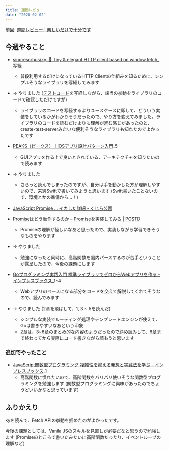 ```yaml
---
title: 週間レビュー
date: "2020-02-02"
---
```


前回: [週間レビュー | 楽しいだけで十分です](https://yinm.info/20200126/)

## 今週やること
- [sindresorhus/ky: 🌳 Tiny & elegant HTTP client based on window.fetch](https://github.com/sindresorhus/ky)_写経
  - 普段利用するだけになっているHTTP Clientの仕組みを知るために、シンプルそうなライブラリを写経してみます
- -> やりました ([テストコード](https://github.com/sindresorhus/ky/blob/7c1d37146197508a11e4dcff432682f199e38cc7/test/main.js)を写経しながら、該当の挙動をライブラリのコードで確認しただけですが)
  - ライブラリのコードを写経するよりユースケースに即して、どういう実装をしているかがわかりそうだったので、やり方を変えてみました。ライブラリのコードを読むだけよりも理解が進む感じがあったのと、create-test-serverみたいな便利そうなライブラリも知れたのでよかったです

- [PEAKS（ピークス）｜iOSアプリ設計パターン入門](https://peaks.cc/books/iOS_architecture)_5
  - GUIアプリを作る上で良いとされている、アーキテクチャを知りたいので読みます
- -> やりました
  - さらっと読んでしまったのですが、自分は手を動かした方が理解しやすいので、来週Swiftで書いてみようと思います (Swift書いたことないので、環境とかの準備から...！)

- [JavaScript Promise ... イカした詳細 - くじら公園](http://p-baleine.hatenablog.com/entry/2014/03/12/190000)
- [Promiseはどう動作するのか – Promiseを実装してみる | POSTD](https://postd.cc/how-do-promises-work/)
  - Promiseの理解が怪しいなあと思ったので、実装しながら学習できそうなものをやります
- -> やりました
  - 勉強になったと同時に、高階関数を脳内パースするのが苦手ということが露呈したので、今後の課題にします

- [Goプログラミング実践入門 標準ライブラリでゼロからWebアプリを作る - インプレスブックス](https://book.impress.co.jp/books/1115101145)_1~4
  - Webアプリのベースになる部分をコードを交えて解説してくれてそうなので、読んでみます
- -> やりました (2章を飛ばして、1, 3 ~ 5を読んだ)
  - シンプルな実装でルーティング処理やテンプレートエンジンが使えて、Goは書きやすいなあという印象
  - 2章は、3~6章のまとめ的な内容のようだったので斜め読みして、6章まで終わってから実際にコード書きながら読もうと思います

### 追加でやったこと
- [JavaScript関数型プログラミング 複雑性を抑える発想と実践法を学ぶ - インプレスブックス](https://book.impress.co.jp/books/1115101137)_1
  - 高階関数に慣れたいので、高階関数をバリバリ使いそうな関数型プログラミングを勉強します (関数型プログラミングに興味があったのでちょうどいいかなと思っています)

## ふりかえり
kyを読んで、Fetch APIの挙動を掴めたのがよかったです。

今後の課題としては、Vanila JSのスキルを見直しが必要だなと思うので勉強します (Promiseのところで書いたみたいに高階関数だったり、イベントループの理解など)
